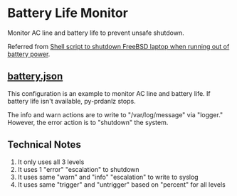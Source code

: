 # Battery Life Monitor

Monitor AC line and battery life to prevent unsafe shutdown.

Referred from [Shell script to shutdown FreeBSD laptop when running out of battery power](https://bash.cyberciti.biz/monitoring/shell-script-to-shutdown-freebsd-laptop-when-low-on-battery-power/).

## [battery.json](./battery.json)

This configuration is an example to monitor AC line and battery life.
If battery life isn't available, py-prdanlz stops.

The info and warn actions are to write to "/var/log/message" via "logger."
However, the error action is to "shutdown" the system.

## Technical Notes

1. It only uses all 3 levels
1. It uses 1 "error" "escalation" to shutdown
1. It uses same "warn" and "info" "escalation" to write to syslog
1. It uses same "trigger" and "untrigger" based on "percent" for all levels
